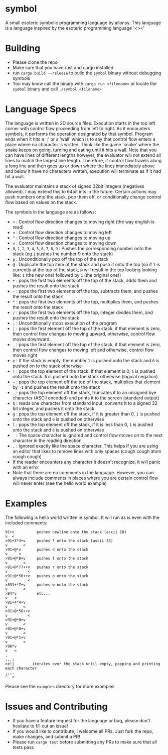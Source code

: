 # symbol
A small esoteric symbolic programming language by allonsy. This language is a language inspired by
the esoteric programming language '<><'

# Building
* Please clone the repo
* Make sure that you have rust and cargo installed
* run `cargo build --release` to build the `symbol` binary without debugging symbols
* You may know call the binary with `cargo run <filename>` or locate the `symbol` binary and call `./symbol <filename>`

# Language Specs
The language is written in 2D source files. Execution starts in the top left corner with control flow proceeding from left to right.
As it encounters symbols, it performs the operation designated by that symbol.
Program ends when it hits a ';' or a 'wall' which is to say that control flow enters a place where no character is written.
Think like the game 'snake' where the snake keeps on going, turning and eating until it hits a wall.
Note that you can have lines of different lengths however, the evaluator will not extend all lines to match the largest line length.
Therefore, if control flow travels along a long line and then goes up or down where the lines immediately above and below it
have no characters written, execution will terminate as if it had hit a wall.

The evaluator maintains a stack of signed 32bit integers (negatives allowed). I may extend this to 64bit ints in the future.
Certain actions may push numbers onto the stack, pop them off, or conditionally change control flow based on values on the stack.

The symbols in the language are as follows:

* `>` : Control flow direction changes to moving right (the way english is read)
* `<` : Control flow direction changes to moving left
* `^` : Control flow direction changes to moving up
* `v` : Control flow direction changes to moving down
* `0`, `1`, `2`, `3`, `4`, `5`, `6`, `7`, `8`, `9` : Pushes the corresponding number onto the stack (eg `1` pushes the number 9 onto the stack)
* `p` : Unconditionally pop off the top of the stack
* `@` : Duplicate the top item of the stack and push it onto the top (so if `1` is currently at the top of the stack, `@` will result in the top looking looking like: `1` (the new one) followed by `1` (the original one))
* `+` : pops the first two elements off the top of the stack, adds them and pushes the result onto the stack
* `-` : pops the first two elements off the top, subtracts them, and pushes the result onto the stack
* `*` : pops the first two elements off the top, multiplies them, and pushes the result onto the stack
* `/` : pops the first two elements off the top, integer divides them, and pushes the result onto the stack
* `;` : Unconditionally stops execution of the program
* `|` : pops the first element off the top of the stack, if that element is zero, then control flow changes to moving upward, otherwise, control flow moves downward.
* `_` : pops the first element off the top of the stack, if that element is zero, then control flow changes to moving left and otherwise, control flow moves right
* `e` : If the stack is empty, the number `1` is pushed onto the stack and `0` is pushed on to the stack otherwise
* `!` : pops the top element of the stack. If that element is 0, `1` is pushed onto the stack. `0` is pushed onto the stack otherwise (logical negation)
* `~` : pops the top element off the top of the stack, multiplies that element by `-1` and pushes the result onto the stack
* `.` : pops the top element off the stack, truncates it to an unsigned bye character (ASCII encoded) and prints it to the screen (standard output)
* `$` : reads one character from standard input, converts it to a signed 32 bit integer, and pushes it onto the stack.
* `g` : pops the top element off the stack, if it is greater than 0, `1` is pushed onto the stack and `0` is pushed on otherwise
* `l` : pops the top element off the stack, if it is less than 0, `1` is pushed onto the stack and `0` is pushed on otherwise
* ` ` : The space character is ignored and control flow moves on to the next character in the reading direction
* `,` : Ignored exactly like the space character. This helps if you are using an editor that likes to remove lines with only spaces (cough cough atom cough cough)
* If the reader encounters any character it doesn't recognize, it will panic with an error
* Note that there are no comments in the language. However, you can always include comments in places where you are certain control
flow will never enter (see the hello world example)
# Examples
The following is hello world written in symbol. It will run as is even with the included comments:
```
91+v          pushes newline onto the stack (ascii 10)
v  <
>91+3*3+v     pushes ! onto the stack (ascii 33)
v       <
>91+@*v       pushes d onto the stack
v     <
>91+@*8+v     pushes l onto the stack
v       <
>91+@*77++v   pushes r onto the stack
v         <
>91+@*56++v   pushes o onto the stack
v         <
>891+*7+v     pushes w onto the stack
v       <
>84*v         etc...
v   <
>91+4*4+v
v       <
>91+@*56++v
v         <
>91+@*8+v
v       <
>91+@*8+v
v       <
>91+@*1+v
v       <
>98*v
v   <
,
,,,;
>e!|        iterates over the stack until empty, popping and printing each character
,,,.
^  <
```
Please see the `examples` directory for more examples

# Issues and Contributing
* If you have a feature request for the language or bug, please don't hesitate to fill out an issue!
* If you would like to contribute, I welcome all PRs. Just fork the repo, make changes, and submit a PR!
* Please run `cargo test` before submitting any PRs to make sure that all tests pass
